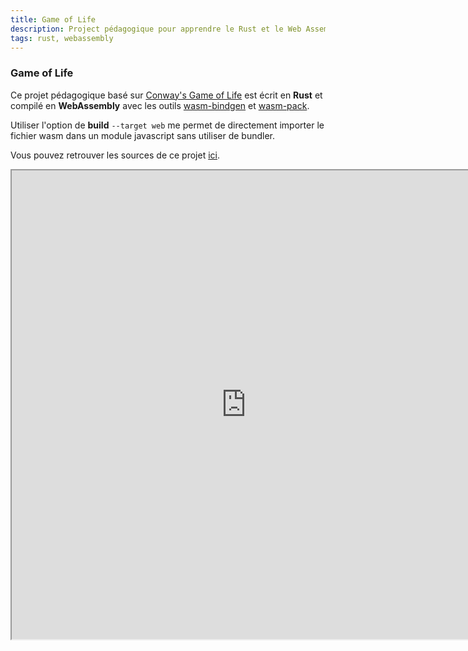 ```yaml
---
title: Game of Life
description: Project pédagogique pour apprendre le Rust et le Web Assembly
tags: rust, webassembly
---
```

### Game of Life

Ce projet pédagogique basé sur [Conway's Game of Life](https://en.wikipedia.org/wiki/Conway%27s_Game_of_Life) est écrit en **Rust** et compilé en **WebAssembly** avec les outils [wasm-bindgen](https://github.com/rustwasm/wasm-bindgen) et [wasm-pack](https://github.com/rustwasm/wasm-pack).

Utiliser l'option de **build** `--target web` me permet de directement importer le fichier wasm dans un module javascript sans utiliser de bundler.

Vous pouvez retrouver les sources de ce projet [ici](https://github.com/gaelreyrol/game-of-life-wasm).

<iframe
  src="https://gaelreyrol.github.io/game-of-life-wasm"
  class="overflow-hidden"
  width="750"
  height="750"
/>
